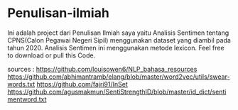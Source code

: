 # Penulisan-ilmiah
  Ini adalah project dari Penulisan Ilmiah saya yaitu Analisis Sentimen tentang CPNS(Calon Pegawai Negeri Sipil) menggunakan dataset yang diambil pada tahun 2020. Analisis Sentimen ini menggunakan metode lexicon. Feel free to download or pull this Code.

sources :
https://github.com/louisowen6/NLP_bahasa_resources
https://github.com/abhimantramb/elang/blob/master/word2vec/utils/swear-words.txt
https://github.com/fajri91/InSet
https://github.com/agusmakmun/SentiStrengthID/blob/master/id_dict/sentimentword.txt
